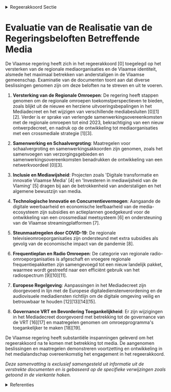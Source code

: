 

<details>
        <summary>Regeerakkoord Sectie </summary>
        <p>6.3.5 Media Vandaag worden diverse media door de overheid ondersteund maar communiceren ze met verschil-lende boodschappen en een verschillende identi-teit. We willen vanzelfsprekend onze regionale zenders behouden maar betrachten een nauwere samenwerking tussen de diverse mediakanalen en bekijken een mogelijke bundeling van krachten en merken met als duidelijke doelstelling de verster-king van de Vlaamse identiteit en het maximaal betrekken van anderstaligen op de Vlaamse gemeenschap. </p>
        </details> 

# Evaluatie van de Realisatie van de Regeringsbeloften Betreffende Media

De Vlaamse regering heeft zich in het regeerakkoord \[0\] toegelegd op het versterken van de regionale mediaorganisaties en de Vlaamse identiteit, alsmede het maximaal betrekken van anderstaligen in de Vlaamse gemeenschap. Examinatie van de documenten toont aan dat diverse beslissingen genomen zijn om deze beloften na te streven en uit te voeren.

1. **Versterking van de Regionale Omroepen**: De regering heeft stappen genomen om de regionale omroepen toekomstperspectieven te bieden, zoals blijkt uit de nieuwe en herziene uitvoeringsbepalingen in het Mediadecreet en het wijzigen van verschillende mediabesluiten \[0\]\[1\]\[2\]. Verder is er sprake van verlengde samenwerkingsovereenkomsten met de regionale omroepen tot eind 2023, bekrachtiging van een nieuw ontwerpdecreet, en nadruk op de ontwikkeling tot mediaorganisaties met een crossmediale strategie \[1\]\[3\].

2. **Samenwerking en Schaalvergroting**: Maatregelen voor schaalvergroting en samenwerkingsakkoorden zijn genomen, zoals het samenvoegen van verzorgingsgebieden en samenwerkingsovereenkomsten benadrukken de ontwikkeling van een netwerkvoordeel \[0\]\[3\].

3. **Inclusie en Mediawijsheid**: Projecten zoals 'Digitale transformatie en innovatie Vlaamse Media' \[4\] en 'Investeren in mediawijsheid van de Vlaming' \[5\] dragen bij aan de betrokkenheid van anderstaligen en het algemene bewustzijn van media.

4. **Technologische Innovatie en Concurrentievermogen**: Aangaande de digitale weerbaarheid en economische leefbaarheid van de media-ecosysteem zijn subsidies en actieplannen goedgekeurd voor de ontwikkeling van een crossmediaal meetsysteem \[6\] en ondersteuning van de Vlaamse streamingplatformen \[7\].

5. **Steunmaatregelen door COVID-19**: De regionale televisieomroeporganisaties zijn ondersteund met extra subsidies als gevolg van de economische impact van de pandemie \[8\].

6. **Frequentieplan en Radio Omroepen**: De categorie van regionale radio-omroeporganisaties is afgeschaft en vroegere regionale frequentiepakketten zijn samengevoegd tot een nieuw landelijk pakket, waarmee wordt gestreefd naar een efficiënt gebruik van het radiospectrum \[9\]\[10\]\[11\].

7. **Europese Regelgeving**: Aanpassingen in het Mediadecreet zijn doorgevoerd in lijn met de Europese digitaledienstenverordening en de audiovisuele mediadiensten richtlijn om de digitale omgeving veilig en betrouwbaar te houden \[12\]\[13\]\[14\]\[15\].

8. **Governance VRT en Bevordering Toegankelijkheid**: Er zijn wijzigingen in het Mediadecreet doorgevoerd met betrekking tot de governance van de VRT \[16\]\[17\] en maatregelen genomen om omroepprogramma's toegankelijker te maken \[18\]\[19\].

De Vlaamse regering heeft substantiële inspanningen geleverd om het regeerakkoord na te komen met betrekking tot media. De aangenomen beslissingen en maatregelen demonstreren voortzetting en ontwikkeling in het medialandschap overeenkomstig het engagement in het regeerakkoord.

*Deze samenvatting is exclusief samengesteld uit informatie uit de verstrekte documenten en is gebaseerd op de specifieke verwijzingen zoals getoond in de vierkante haken.*

<details>
        <summary> Referenties</summary>
        **[\[0\]](https://beslissingenvlaamseregering.vlaanderen.be/?search=Nieuwe%20uitvoeringsbespalingen%20Mediadecreet%20rond%20regionale%20televisieomroeporganisaties&dateOption=select&startDate=2023-06-13T12%3A00%3A00Z&endDate=2023-06-13T12%3A00%3A00Z)** : **(2023-06-13)** Nieuwe uitvoeringsbespalingen Mediadecreet rond regionale televisieomroeporganisaties 

**[\[1\]](https://beslissingenvlaamseregering.vlaanderen.be/?search=Wijziging%20Mediadecreet%3A%20toekomstperspectieven%20regionale%20televisieomroeporganisaties&dateOption=select&startDate=2023-11-23T16%3A00%3A00Z&endDate=2023-11-23T16%3A00%3A00Z)** : **(2023-11-23)** Wijziging Mediadecreet: toekomstperspectieven regionale televisieomroeporganisaties 

**[\[2\]](https://beslissingenvlaamseregering.vlaanderen.be/?search=Wijziging%20Mediadecreet%3A%20toekomstperspectieven%20regionale%20televisieomroeporganisaties&dateOption=select&startDate=2023-06-13T12%3A00%3A00Z&endDate=2023-06-13T12%3A00%3A00Z)** : **(2023-06-13)** Wijziging Mediadecreet: toekomstperspectieven regionale televisieomroeporganisaties 

**[\[3\]](https://beslissingenvlaamseregering.vlaanderen.be/?search=Samenwerkingsovereenkomst%202024-2028%20met%20de%20Vlaamse%20regionale%20televisieomroeporganisaties%20en%20addendum%20samenwerking%20en%20taken%20NORTV&dateOption=select&startDate=2023-12-15T09%3A00%3A00Z&endDate=2023-12-15T09%3A00%3A00Z)** : **(2023-12-15)** Samenwerkingsovereenkomst 2024-2028 met de Vlaamse regionale televisieomroeporganisaties en addendum samenwerking en taken NORTV 

**[\[4\]](https://beslissingenvlaamseregering.vlaanderen.be/?search=Plan%20Vlaamse%20Veerkracht%3A%20Digitale%20transformatie%20en%20innovatie%20Vlaamse%20Media&dateOption=select&startDate=2021-04-02T08%3A00%3A00Z&endDate=2021-04-02T08%3A00%3A00Z)** : **(2021-04-02)** Plan Vlaamse Veerkracht: Digitale transformatie en innovatie Vlaamse Media 

**[\[5\]](https://beslissingenvlaamseregering.vlaanderen.be/?search=Plan%20Vlaamse%20Veerkracht%3A%20Investeren%20in%20mediawijsheid%20van%20de%20Vlaming&dateOption=select&startDate=2021-04-02T08%3A00%3A00Z&endDate=2021-04-02T08%3A00%3A00Z)** : **(2021-04-02)** Plan Vlaamse Veerkracht: Investeren in mediawijsheid van de Vlaming 

**[\[6\]](https://beslissingenvlaamseregering.vlaanderen.be/?search=Plan%20Vlaamse%20Veerkracht%3A%20subsidie%20Crossmediaal%20Meetsysteem&dateOption=select&startDate=2023-11-10T09%3A00%3A00Z&endDate=2023-11-10T09%3A00%3A00Z)** : **(2023-11-10)** Plan Vlaamse Veerkracht: subsidie Crossmediaal Meetsysteem 

**[\[7\]](https://beslissingenvlaamseregering.vlaanderen.be/?search=Plan%20Vlaamse%20Veerkracht%3A%20steun%20aan%20het%20project%20%27Streaming%20affordances%20in%20small%20media%20markets%27&dateOption=select&startDate=2022-12-02T09%3A00%3A00Z&endDate=2022-12-02T09%3A00%3A00Z)** : **(2022-12-02)** Plan Vlaamse Veerkracht: steun aan het project 'Streaming affordances in small media markets' 

**[\[8\]](https://beslissingenvlaamseregering.vlaanderen.be/?search=COVID-19%3A%20steun%20regionale%20televisieomroeporganisaties&dateOption=select&startDate=2020-07-10T08%3A00%3A00Z&endDate=2020-07-10T08%3A00%3A00Z)** : **(2020-07-10)** COVID-19: steun regionale televisieomroeporganisaties 

**[\[9\]](https://beslissingenvlaamseregering.vlaanderen.be/?search=Frequentieplan%20particuliere%20landelijke%2C%20regionale%2C%20netwerk-%20en%20lokale%20radio-omroeporganisaties&dateOption=select&startDate=2021-03-12T09%3A00%3A00Z&endDate=2021-03-12T09%3A00%3A00Z)** : **(2021-03-12)** Frequentieplan particuliere landelijke, regionale, netwerk- en lokale radio-omroeporganisaties 

**[\[10\]](https://beslissingenvlaamseregering.vlaanderen.be/?search=Frequentieplan%20particuliere%20landelijke%2C%20regionale%2C%20netwerk-%20en%20lokale%20radio-omroeporganisaties&dateOption=select&startDate=2021-05-07T08%3A00%3A00Z&endDate=2021-05-07T08%3A00%3A00Z)** : **(2021-05-07)** Frequentieplan particuliere landelijke, regionale, netwerk- en lokale radio-omroeporganisaties 

**[\[11\]](https://beslissingenvlaamseregering.vlaanderen.be/?search=Frequentieplan%20particuliere%20landelijke%2C%20regionale%2C%20netwerk-%20en%20lokale%20radio-omroeporganisaties%3A%20wijzigingsbesluit&dateOption=select&startDate=2021-07-02T08%3A00%3A00Z&endDate=2021-07-02T08%3A00%3A00Z)** : **(2021-07-02)** Frequentieplan particuliere landelijke, regionale, netwerk- en lokale radio-omroeporganisaties: wijzigingsbesluit 

**[\[12\]](https://beslissingenvlaamseregering.vlaanderen.be/?search=Gedeeltelijke%20uitvoering%20digitaledienstenverordening%3A%20wijziging%20Mediadecreet&dateOption=select&startDate=2023-11-10T09%3A00%3A00Z&endDate=2023-11-10T09%3A00%3A00Z)** : **(2023-11-10)** Gedeeltelijke uitvoering digitaledienstenverordening: wijziging Mediadecreet 

**[\[13\]](https://beslissingenvlaamseregering.vlaanderen.be/?search=Wijziging%20Mediadecreet%3A%20aanbieden%20audiovisuele%20mediadiensten%20in%20het%20licht%20van%20veranderde%20marktsituatie&dateOption=select&startDate=2020-10-23T08%3A00%3A00Z&endDate=2020-10-23T08%3A00%3A00Z)** : **(2020-10-23)** Wijziging Mediadecreet: aanbieden audiovisuele mediadiensten in het licht van veranderde marktsituatie 

**[\[14\]](https://beslissingenvlaamseregering.vlaanderen.be/?search=Richtlijn%20aanbieden%20audiovisuele%20mediadiensten%3A%20wijzigingsdecreet&dateOption=select&startDate=2021-02-05T09%3A00%3A00Z&endDate=2021-02-05T09%3A00%3A00Z)** : **(2021-02-05)** Richtlijn aanbieden audiovisuele mediadiensten: wijzigingsdecreet 

**[\[15\]](https://beslissingenvlaamseregering.vlaanderen.be/?search=Richtlijn%20aanbieden%20audiovisuele%20mediadiensten%3A%20wijzigingsdecreet&dateOption=select&startDate=2021-01-15T09%3A00%3A00Z&endDate=2021-01-15T09%3A00%3A00Z)** : **(2021-01-15)** Richtlijn aanbieden audiovisuele mediadiensten: wijzigingsdecreet 

**[\[16\]](https://beslissingenvlaamseregering.vlaanderen.be/?search=Wijziging%20artikels%20Mediadecreet%3A%20Governance%20VRT&dateOption=select&startDate=2021-11-26T09%3A00%3A00Z&endDate=2021-11-26T09%3A00%3A00Z)** : **(2021-11-26)** Wijziging artikels Mediadecreet: Governance VRT 

**[\[17\]](https://beslissingenvlaamseregering.vlaanderen.be/?search=Governance%20VRT&dateOption=select&startDate=2021-07-16T06%3A00%3A00Z&endDate=2021-07-16T06%3A00%3A00Z)** : **(2021-07-16)** Governance VRT 

**[\[18\]](https://beslissingenvlaamseregering.vlaanderen.be/?search=Tijdspad%20en%20quota%20voor%20het%20toegankelijk%20maken%20van%20omroepprogramma%27s&dateOption=select&startDate=2023-01-27T09%3A00%3A00Z&endDate=2023-01-27T09%3A00%3A00Z)** : **(2023-01-27)** Tijdspad en quota voor het toegankelijk maken van omroepprogramma's 

**[\[19\]](https://beslissingenvlaamseregering.vlaanderen.be/?search=Tijdspad%20en%20quota%20voor%20het%20toegankelijk%20maken%20van%20omroepprogramma%27s&dateOption=select&startDate=2022-10-14T08%3A00%3A00Z&endDate=2022-10-14T08%3A00%3A00Z)** : **(2022-10-14)** Tijdspad en quota voor het toegankelijk maken van omroepprogramma's 
        </details> 

